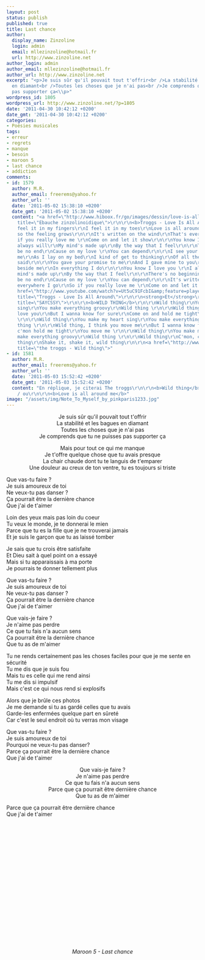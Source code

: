 ```yaml
---
layout: post
status: publish
published: true
title: Last chance
author:
  display_name: Zinzoline
  login: admin
  email: mllezinzoline@hotmail.fr
  url: http://www.zinzoline.net
author_login: admin
author_email: mllezinzoline@hotmail.fr
author_url: http://www.zinzoline.net
excerpt: "<p>Je suis sûr qu'il pouvait tout t'offrir<br />La stabilité et les bagues
  en diamant<br />Toutes les choses que je n'ai pas<br />Je comprends que tu ne puisses
  pas supporter ça<\\p>"
wordpress_id: 1805
wordpress_url: http://www.zinzoline.net/?p=1805
date: '2011-04-30 10:42:12 +0200'
date_gmt: '2011-04-30 10:42:12 +0200'
categories:
- Poésies musicales
tags:
- erreur
- regrets
- manque
- besoin
- maroon 5
- last chance
- addiction
comments:
- id: 1579
  author: M.R.
  author_email: freerems@yahoo.fr
  author_url: ''
  date: '2011-05-02 15:38:10 +0200'
  date_gmt: '2011-05-02 15:38:10 +0200'
  content: "<a href=\"http://www.hiboox.fr/go/images/dessin/love-is-all-around-me,d83dfc1c97c87f7aca589e91e1f4d3c9.jpg.html\"
    title=\"Ebauche zinzolinoidique\">\r\n\r\n<b>Troggs - Love Is All Around</b>\r\n\r\nI
    feel it in my fingers\r\nI feel it in my toes\r\nLove is all around me\r\nAnd
    so the feeling grows\r\n\r\nIt's written on the wind\r\nThat's everywhere I go\r\nSo
    if you really love me \r\nCome on and let it show\r\n\r\nYou know I love you \r\nI
    always will\r\nMy mind's made up\r\nBy the way that I feel\r\n\r\nThere's no beginning\r\nThere'll
    be no end\r\nCause on my love \r\nYou can depend\r\n\r\nI see your face before
    me\r\nAs I lay on my bed\r\nI kind of get to thinking\r\nOf all the things we
    said\r\n\r\nYou gave your promise to me\r\nAnd I gave mine to you\r\nI need someone
    beside me\r\nIn everything I do\r\n\r\nYou know I love you \r\nI always will\r\nMy
    mind's made up\r\nBy the way that I feel\r\n\r\nThere's no beginning\r\nThere'll
    be no end\r\nCause on my love \r\nYou can depend\r\n\r\nIt's written on the wind\r\nThat's
    everywhere I go\r\nSo if you really love me \r\nCome on and let it show...\r\n\r\n<a
    href=\"http://www.youtube.com/watch?v=Ut5uC91FcbI&amp;feature=player_embedded\"
    title=\"Troggs - Love Is All Around\">\r\n\r\n<strong>Et</strong>\r\n\r\n <a href=\"http://www.hiboox.fr/go/images/dessin/wild-thing,0f6cbadaed1c913b9b68fab489943723.jpg.html\"
    title=\"SAYCSSY\">\r\n\r\n<b>WILD THING</b>\r\n\r\nWild thing\r\nYou make my heart
    sing\r\nYou make everything groovy\r\nWild thing \r\n\r\nWild thing, I think I
    love you\r\nBut I wanna know for sure\r\nCome on and hold me tight\r\nI love you
    \r\n\r\nWild thing\r\nYou make my heart sing\r\nYou make everything groovy\r\nWild
    thing \r\n\r\nWild thing, I think you move me\r\nBut I wanna know for sure\r\nSo
    c'mon hold me tight\r\nYou move me \r\n\r\nWild thing\r\nYou make my heart sing\r\nYou
    make everything groovy\r\nWild thing \r\n\r\nWild thing\r\nC'mon, c'mon, wild
    thing\r\nShake it, shake it, wild thing\r\n\r\n<a href=\"http://www.youtube.com/watch?v=z9DVJE_bhVU&amp;feature=related\"
    title=\"the troggs - Wild thing\">"
- id: 1581
  author: M.R.
  author_email: freerems@yahoo.fr
  author_url: ''
  date: '2011-05-03 15:52:42 +0200'
  date_gmt: '2011-05-03 15:52:42 +0200'
  content: "En réplique, je citerai The troggs\r\n\r\n<b>Wild thing</b>\r\n\r\nEt
    / ou\r\n\r\n<b>Love is all around me</b>"
image: "/assets/img/Note_To_Myself_by_pinkparis1233.jpg"
---
```

<p style="text-align: center;">Je suis sûr qu'il pouvait tout t'offrir<br />La stabilité et les bagues en diamant<br />Toutes les choses que je n'ai pas<br />Je comprends que tu ne puisses pas supporter ça</p>
<p style="text-align: center;"><a id="more"></a><a id="more-1805"></a>Mais pour tout ce qui me manque<br />Je t'offre quelque chose que tu avais presque<br />La chair chaude dont tu te languis de t'emparer<br />Une douleur au creux de ton ventre, tu es toujours si triste</p>
<p>Que vas-tu faire ?<br />Je suis amoureux de toi<br />Ne veux-tu pas danser ?<br />Ça pourrait être la dernière chance<br />Que j'ai de t'aimer</p>
<p>Loin des yeux mais pas loin du coeur<br />Tu veux le monde, je te donnerai le mien<br />Parce que tu es la fille que je ne trouverai jamais<br />Et je suis le garçon que tu as laissé tomber</p>
<p>Je sais que tu crois être satisfaite<br />Et Dieu sait à quel point on a essayé<br />Mais si tu apparaissais à ma porte<br />Je pourrais te donner tellement plus</p>
<p>Que vas-tu faire ?<br />Je suis amoureux de toi<br />Ne veux-tu pas danser ?<br />Ça pourrait être la dernière chance<br />Que j'ai de t'aimer</p>
<p>Que vais-je faire ?<br />Je n'aime pas perdre<br />Ce que tu fais n'a aucun sens<br />Ça pourrait être la dernière chance<br />Que tu as de m'aimer</p>
<p>Tu ne rends certainement pas les choses faciles pour que je me sente en sécurité<br />Tu me dis que je suis fou<br />Mais tu es celle qui me rend ainsi<br />Tu me dis si impulsif<br />Mais c'est ce qui nous rend si explosifs</p>
<p>Alors que je brûle ces photos<br />Je me demande si tu as gardé celles que tu avais<br />Garde-les enfermées quelque part en sûreté<br />Car c'est le seul endroit où tu verras mon visage</p>
<p>Que vas-tu faire ?<br />Je suis amoureux de toi<br />Pourquoi ne veux-tu pas danser?<br />Parce ça pourrait être la dernière chance<br />Que j'ai de t'aimer</p>
<p style="text-align: center;">Que vais-je faire ?<br />Je n'aime pas perdre<br />Ce que tu fais n'a aucun sens<br />Parce que ça pourrait être dernière chance<br />Que tu as de m'aimer</p>
<p>Parce que ça pourrait être dernière chance<br />Que j'ai de t'aimer<em> </em></p>
<p style="text-align: center;"><object width="500" height="314"><param name="movie" value="http://www.youtube.com/v/NaX46Z8KT64?fs=1&amp;hl=fr_FR&amp;rel=0" /><param name="allowFullScreen" value="true" /><param name="allowscriptaccess" value="always" /><embed type="application/x-shockwave-flash" width="500" height="314" src="http://www.youtube.com/v/NaX46Z8KT64?fs=1&amp;hl=fr_FR&amp;rel=0" allowscriptaccess="always" allowfullscreen="true"></embed></object></p>
<p style="text-align: center;"><em>Maroon 5 - Last chance</em></p>
